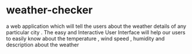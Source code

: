 # weather-checker
a web application which will tell the users about the weather details of any particular city . The easy and Interactive User Interface will help our users to easily know about the temperature , wind speed , humidity and description about the weather
